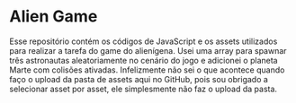 # Alien Game
Esse repositório contém os códigos de JavaScript e os assets utilizados para realizar a tarefa do game do alienígena. Usei uma array para spawnar três astronautas aleatoriamente no cenário do jogo e adicionei o planeta Marte com colisões ativadas. Infelizmente não sei o que acontece quando faço o upload da pasta de assets aqui no GitHub, pois sou obrigado a selecionar asset por asset, ele simplesmente não faz o upload da pasta.
